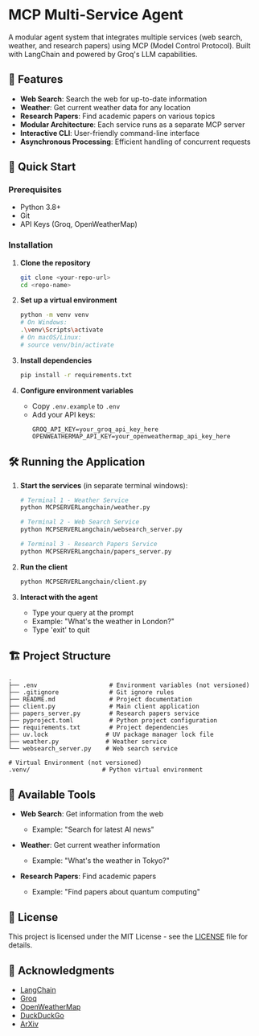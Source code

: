 # MCP Multi-Service Agent

A modular agent system that integrates multiple services (web search, weather, and research papers) using MCP (Model Control Protocol). Built with LangChain and powered by Groq's LLM capabilities.

## 🌟 Features

- **Web Search**: Search the web for up-to-date information
- **Weather**: Get current weather data for any location
- **Research Papers**: Find academic papers on various topics
- **Modular Architecture**: Each service runs as a separate MCP server
- **Interactive CLI**: User-friendly command-line interface
- **Asynchronous Processing**: Efficient handling of concurrent requests

## 🚀 Quick Start

### Prerequisites
- Python 3.8+
- Git
- API Keys (Groq, OpenWeatherMap)

### Installation

1. **Clone the repository**
   ```bash
   git clone <your-repo-url>
   cd <repo-name>
   ```

2. **Set up a virtual environment**
   ```bash
   python -m venv venv
   # On Windows:
   .\venv\Scripts\activate
   # On macOS/Linux:
   # source venv/bin/activate
   ```

3. **Install dependencies**
   ```bash
   pip install -r requirements.txt
   ```

4. **Configure environment variables**
   - Copy `.env.example` to `.env`
   - Add your API keys:
     ```
     GROQ_API_KEY=your_groq_api_key_here
     OPENWEATHERMAP_API_KEY=your_openweathermap_api_key_here
     ```

## 🛠️ Running the Application

1. **Start the services** (in separate terminal windows):

   ```bash
   # Terminal 1 - Weather Service
   python MCPSERVERLangchain/weather.py

   # Terminal 2 - Web Search Service
   python MCPSERVERLangchain/websearch_server.py

   # Terminal 3 - Research Papers Service
   python MCPSERVERLangchain/papers_server.py
   ```

2. **Run the client**
   ```bash
   python MCPSERVERLangchain/client.py
   ```

3. **Interact with the agent**
   - Type your query at the prompt
   - Example: "What's the weather in London?"
   - Type 'exit' to quit

## 🏗️ Project Structure

```
.
├── .env                    # Environment variables (not versioned)
├── .gitignore              # Git ignore rules
├── README.md               # Project documentation
├── client.py               # Main client application
├── papers_server.py        # Research papers service
├── pyproject.toml          # Python project configuration
├── requirements.txt        # Project dependencies
├── uv.lock                # UV package manager lock file
├── weather.py             # Weather service
└── websearch_server.py    # Web search service

# Virtual Environment (not versioned)
.venv/                    # Python virtual environment
```

## 🤖 Available Tools

- **Web Search**: Get information from the web
  - Example: "Search for latest AI news"
  
- **Weather**: Get current weather information
  - Example: "What's the weather in Tokyo?"
  
- **Research Papers**: Find academic papers
  - Example: "Find papers about quantum computing"

## 📝 License

This project is licensed under the MIT License - see the [LICENSE](LICENSE) file for details.

## 🙏 Acknowledgments

- [LangChain](https://github.com/langchain-ai/langchain)
- [Groq](https://groq.com/)
- [OpenWeatherMap](https://openweathermap.org/)
- [DuckDuckGo](https://duckduckgo.com/)
- [ArXiv](https://arxiv.org/)
